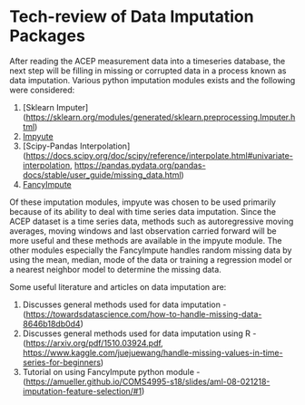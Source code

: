 # Tech-review of Data Imputation Packages
After reading the ACEP measurement data into a timeseries database, the next step will be filling in missing or corrupted data in a process known as data imputation. Various python imputation modules exists and the following were considered:

1. [Sklearn Imputer] (https://sklearn.org/modules/generated/sklearn.preprocessing.Imputer.html)
2. [Impyute](https://pypi.org/project/impyute/)
3. [Scipy-Pandas Interpolation](https://docs.scipy.org/doc/scipy/reference/interpolate.html#univariate-interpolation, https://pandas.pydata.org/pandas-docs/stable/user_guide/missing_data.html)
4. [FancyImpute](https://github.com/iskandr/fancyimpute)

Of these imputation modules, impyute was chosen to be used primarily because of its ability to deal with time series data imputation. Since the ACEP dataset is a time series data, methods such as autoregressive moving averages,  moving windows and last observation carried forward will be more useful and these methods are available in the impyute module. The other modules especially the FancyImpute handles random missing data by using the mean, median, mode of the data or training a regression model or a nearest neighbor model to determine the missing data. 

Some useful literature and articles on data imputation are:
1. Discusses general methods used for data imputation - (https://towardsdatascience.com/how-to-handle-missing-data-8646b18db0d4)
2. Discusses general methods used for data imputation using R - (https://arxiv.org/pdf/1510.03924.pdf, https://www.kaggle.com/juejuewang/handle-missing-values-in-time-series-for-beginners) 
3. Tutorial on using FancyImpute python module - (https://amueller.github.io/COMS4995-s18/slides/aml-08-021218-imputation-feature-selection/#1)